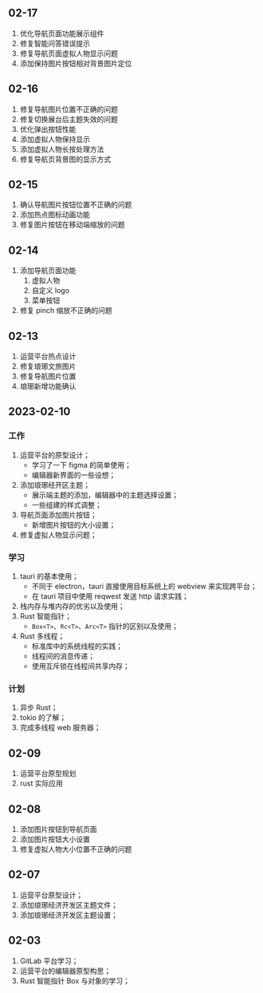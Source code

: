 ## 02-17

1. 优化导航页面功能展示组件
2. 修复智能问答错误提示
3. 修复导航页面虚拟人物显示问题
4. 添加保持图片按钮相对背景图片定位

## 02-16

1. 修复导航图片位置不正确的问题
2. 修复切换展台后主题失效的问题
3. 优化弹出按钮性能
4. 添加虚拟人物保持显示
5. 添加虚拟人物长按处理方法
6. 修复导航页背景图的显示方式

## 02-15

1. 确认导航图片按钮位置不正确的问题
2. 添加热点图标动画功能
3. 修复图片按钮在移动端缩放的问题

## 02-14

1. 添加导航页面功能
	1. 虚拟人物
	2. 自定义 logo
	3. 菜单按钮
2. 修复 pinch 缩放不正确的问题

## 02-13

1. 运营平台热点设计
2. 修复琅琊文旅图片
3. 修复导航图片位置
4. 琅琊新增功能确认

## 2023-02-10

### 工作

1. 运营平台的原型设计；
	* 学习了一下 figma 的简单使用；
	* 编辑器新界面的一些设想；
2. 添加琅琊经开区主题；
	* 展示端主题的添加，编辑器中的主题选择设置；
	* 一些组建的样式调整；
3. 导航页面添加图片按钮；
	* 新增图片按钮的大小设置；
4. 修复虚拟人物显示问题；

### 学习

1. tauri 的基本使用；
	* 不同于 electron，tauri 直接使用目标系统上的 webview 来实现跨平台；
	* 在 tauri 项目中使用 reqwest 发送 http 请求实践；
2. 栈内存与堆内存的优劣以及使用；
3. Rust 智能指针；
	* `Box<T>`、`Rc<T>`、`Arc<T>` 指针的区别以及使用；
4. Rust 多线程；
	* 标准库中的系统线程的实践；
	* 线程间的消息传递；
	* 使用互斥锁在线程间共享内存；

### 计划

1. 异步 Rust；
2. tokio 的了解；
3. 完成多线程 web 服务器；

## 02-09

1. 运营平台原型规划
2. rust 实际应用

## 02-08

1. 添加图片按钮到导航页面
2. 添加图片按钮大小设置
3. 修复虚拟人物大小位置不正确的问题

## 02-07

1. 运营平台原型设计；
2. 添加琅琊经济开发区主题文件；
3. 添加琅琊经济开发区主题设置；

## 02-03

1. GitLab 平台学习；
2. 运营平台的编辑器原型构思；
3. Rust 智能指针 Box 与对象的学习；